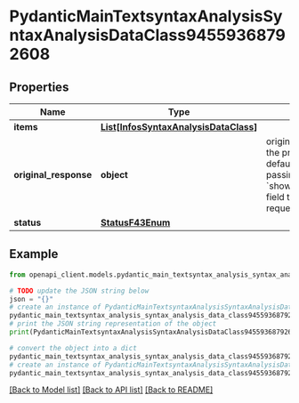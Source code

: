 # PydanticMainTextsyntaxAnalysisSyntaxAnalysisDataClass94559368792608


## Properties

Name | Type | Description | Notes
------------ | ------------- | ------------- | -------------
**items** | [**List[InfosSyntaxAnalysisDataClass]**](InfosSyntaxAnalysisDataClass.md) |  | [optional] 
**original_response** | **object** | original response sent by the provider, hidden by default, show it by passing the &#x60;show_original_response&#x60; field to &#x60;true&#x60; in your request | [optional] 
**status** | [**StatusF43Enum**](StatusF43Enum.md) |  | 

## Example

```python
from openapi_client.models.pydantic_main_textsyntax_analysis_syntax_analysis_data_class94559368792608 import PydanticMainTextsyntaxAnalysisSyntaxAnalysisDataClass94559368792608

# TODO update the JSON string below
json = "{}"
# create an instance of PydanticMainTextsyntaxAnalysisSyntaxAnalysisDataClass94559368792608 from a JSON string
pydantic_main_textsyntax_analysis_syntax_analysis_data_class94559368792608_instance = PydanticMainTextsyntaxAnalysisSyntaxAnalysisDataClass94559368792608.from_json(json)
# print the JSON string representation of the object
print(PydanticMainTextsyntaxAnalysisSyntaxAnalysisDataClass94559368792608.to_json())

# convert the object into a dict
pydantic_main_textsyntax_analysis_syntax_analysis_data_class94559368792608_dict = pydantic_main_textsyntax_analysis_syntax_analysis_data_class94559368792608_instance.to_dict()
# create an instance of PydanticMainTextsyntaxAnalysisSyntaxAnalysisDataClass94559368792608 from a dict
pydantic_main_textsyntax_analysis_syntax_analysis_data_class94559368792608_form_dict = pydantic_main_textsyntax_analysis_syntax_analysis_data_class94559368792608.from_dict(pydantic_main_textsyntax_analysis_syntax_analysis_data_class94559368792608_dict)
```
[[Back to Model list]](../README.md#documentation-for-models) [[Back to API list]](../README.md#documentation-for-api-endpoints) [[Back to README]](../README.md)


